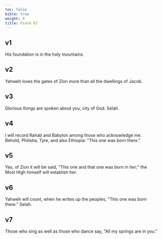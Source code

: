 ```yaml
---
toc: false
bible: true
weight: 9
title: Psalm 87
---
```




## v1 
His foundation is in the holy mountains. 

## v2 
Yahweh loves the gates of Zion more than all the dwellings of Jacob. 

## v3 
Glorious things are spoken about you, city of God. Selah. 

## v4 
I will record Rahab and Babylon among those who acknowledge me. Behold, Philistia, Tyre, and also Ethiopia: "This one was born there." 

## v5 
Yes, of Zion it will be said, "This one and that one was born in her;" the Most High himself will establish her. 

## v6 
Yahweh will count, when he writes up the peoples, "This one was born there." Selah. 

## v7 
Those who sing as well as those who dance say, "All my springs are in you."
